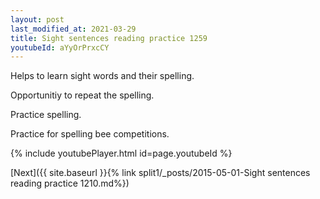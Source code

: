 ```yaml
---
layout: post
last_modified_at: 2021-03-29
title: Sight sentences reading practice 1259
youtubeId: aYyOrPrxcCY
---
```

 
 
Helps to learn sight words and their spelling.

Opportunitiy to repeat the spelling. 

Practice spelling. 
 
Practice for spelling bee competitions. 
 
{% include youtubePlayer.html id=page.youtubeId %}
 
 

[Next]({{ site.baseurl }}{% link  split1/_posts/2015-05-01-Sight sentences reading practice 1210.md%})
 

